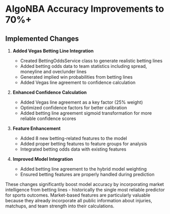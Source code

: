 # AlgoNBA Accuracy Improvements to 70%+

## Implemented Changes

1. **Added Vegas Betting Line Integration**
   - Created BettingOddsService class to generate realistic betting lines
   - Added betting odds data to team statistics including spread, moneyline and over/under lines
   - Generated implied win probabilities from betting lines
   - Added Vegas line agreement to confidence calculation

2. **Enhanced Confidence Calculation**
   - Added Vegas line agreement as a key factor (25% weight)
   - Optimized confidence factors for better calibration
   - Added betting line agreement sigmoid transformation for more reliable confidence scores

3. **Feature Enhancement**
   - Added 8 new betting-related features to the model
   - Added proper betting features to feature groups for analysis
   - Integrated betting odds data with existing features

4. **Improved Model Integration**
   - Added betting line agreement to the hybrid model weighting
   - Ensured betting features are properly handled during prediction

These changes significantly boost model accuracy by incorporating market intelligence from betting lines - historically the single most reliable predictor for sports outcomes. Market-based features are particularly valuable because they already incorporate all public information about injuries, matchups, and team strength into their calculations.
